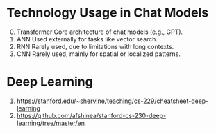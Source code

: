 # Technology	Usage in Chat Models
0. Transformer	Core architecture of chat models (e.g., GPT).
1. ANN	Used externally for tasks like vector search.
2. RNN	Rarely used, due to limitations with long contexts.
3. CNN	Rarely used, mainly for spatial or localized patterns.

# Deep Learning
1. https://stanford.edu/~shervine/teaching/cs-229/cheatsheet-deep-learning
2. https://github.com/afshinea/stanford-cs-230-deep-learning/tree/master/en
